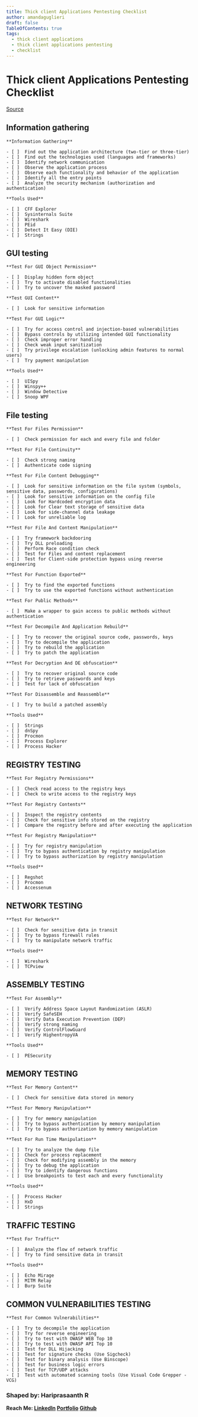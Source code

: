 ```yaml
---
title: Thick client Applications Pentesting Checklist 
author: amandaguglieri
draft: false
TableOfContents: true
tags:
  - thick client applications
  - thick client applications pentesting
  - checklist
---
```


# Thick client Applications Pentesting Checklist

[Source](https://github.com/Hari-prasaanth/Thick-Client-Pentest-Checklist)

  
## Information gathering
    
    **Information Gathering**
    
    - [ ]  Find out the application architecture (two-tier or three-tier)
    - [ ]  Find out the technologies used (languages and frameworks)
    - [ ]  Identify network communication
    - [ ]  Observe the application process
    - [ ]  Observe each functionality and behavior of the application
    - [ ]  Identify all the entry points
    - [ ]  Analyze the security mechanism (authorization and authentication)
    
    **Tools Used**
    
    - [ ]  CFF Explorer
    - [ ]  Sysinternals Suite
    - [ ]  Wireshark
    - [ ]  PEid
    - [ ]  Detect It Easy (DIE)
    - [ ]  Strings
    
## GUI testing
    
    **Test For GUI Object Permission**
    
    - [ ]  Display hidden form object
    - [ ]  Try to activate disabled functionalities
    - [ ]  Try to uncover the masked password
    
    **Test GUI Content**
    
    - [ ]  Look for sensitive information
    
    **Test For GUI Logic**
    
    - [ ]  Try for access control and injection-based vulnerabilities
    - [ ]  Bypass controls by utilizing intended GUI functionality
    - [ ]  Check improper error handling
    - [ ]  Check weak input sanitization
    - [ ]  Try privilege escalation (unlocking admin features to normal users)
    - [ ]  Try payment manipulation
    
    **Tools Used**
    
    - [ ]  UISpy
    - [ ]  Winspy++
    - [ ]  Window Detective
    - [ ]  Snoop WPF


## File testing
    
    **Test For Files Permission**
    
    - [ ]  Check permission for each and every file and folder
    
    **Test For File Continuity**
    
    - [ ]  Check strong naming
    - [ ]  Authenticate code signing
    
    **Test For File Content Debugging**
    
    - [ ]  Look for sensitive information on the file system (symbols, sensitive data, passwords, configurations)
    - [ ]  Look for sensitive information on the config file
    - [ ]  Look for Hardcoded encryption data
    - [ ]  Look for Clear text storage of sensitive data
    - [ ]  Look for side-channel data leakage
    - [ ]  Look for unreliable log
    
    **Test For File And Content Manipulation**
    
    - [ ]  Try framework backdooring
    - [ ]  Try DLL preloading
    - [ ]  Perform Race condition check
    - [ ]  Test for Files and content replacement
    - [ ]  Test for Client-side protection bypass using reverse engineering
    
    **Test For Function Exported**
    
    - [ ]  Try to find the exported functions
    - [ ]  Try to use the exported functions without authentication
    
    **Test For Public Methods**
    
    - [ ]  Make a wrapper to gain access to public methods without authentication
    
    **Test For Decompile And Application Rebuild**
    
    - [ ]  Try to recover the original source code, passwords, keys
    - [ ]  Try to decompile the application
    - [ ]  Try to rebuild the application
    - [ ]  Try to patch the application
    
    **Test For Decryption And DE obfuscation**
    
    - [ ]  Try to recover original source code
    - [ ]  Try to retrieve passwords and keys
    - [ ]  Test for lack of obfuscation
    
    **Test For Disassemble and Reassemble**
    
    - [ ]  Try to build a patched assembly
    
    **Tools Used**
    
    - [ ]  Strings
    - [ ]  dnSpy
    - [ ]  Procmon
    - [ ]  Process Explorer
    - [ ]  Process Hacker
    

## REGISTRY TESTING
    
    **Test For Registry Permissions**
    
    - [ ]  Check read access to the registry keys
    - [ ]  Check to write access to the registry keys
    
    **Test For Registry Contents**
    
    - [ ]  Inspect the registry contents
    - [ ]  Check for sensitive info stored on the registry
    - [ ]  Compare the registry before and after executing the application
    
    **Test For Registry Manipulation**
    
    - [ ]  Try for registry manipulation
    - [ ]  Try to bypass authentication by registry manipulation
    - [ ]  Try to bypass authorization by registry manipulation
    
    **Tools Used**
    
    - [ ]  Regshot
    - [ ]  Procmon
    - [ ]  Accessenum


## **NETWORK TESTING**
    
    **Test For Network**
    
    - [ ]  Check for sensitive data in transit
    - [ ]  Try to bypass firewall rules
    - [ ]  Try to manipulate network traffic
    
    **Tools Used**
    
    - [ ]  Wireshark
    - [ ]  TCPview
    


## ASSEMBLY TESTING
    
    **Test For Assembly**
    
    - [ ]  Verify Address Space Layout Randomization (ASLR)
    - [ ]  Verify SafeSEH
    - [ ]  Verify Data Execution Prevention (DEP)
    - [ ]  Verify strong naming
    - [ ]  Verify ControlFlowGuard
    - [ ]  Verify HighentropyVA
    
    **Tools Used**
    
    - [ ]  PESecurity

## MEMORY TESTING
    
    **Test For Memory Content**
    
    - [ ]  Check for sensitive data stored in memory
    
    **Test For Memory Manipulation**
    
    - [ ]  Try for memory manipulation
    - [ ]  Try to bypass authentication by memory manipulation
    - [ ]  Try to bypass authorization by memory manipulation
    
    **Test For Run Time Manipulation**
    
    - [ ]  Try to analyze the dump file
    - [ ]  Check for process replacement
    - [ ]  Check for modifying assembly in the memory
    - [ ]  Try to debug the application
    - [ ]  Try to identify dangerous functions
    - [ ]  Use breakpoints to test each and every functionality
    
    **Tools Used**
    
    - [ ]  Process Hacker
    - [ ]  HxD
    - [ ]  Strings

## TRAFFIC TESTING
    
    **Test For Traffic**
    
    - [ ]  Analyze the flow of network traffic
    - [ ]  Try to find sensitive data in transit
    
    **Tools Used**
    
    - [ ]  Echo Mirage
    - [ ]  MITM Relay
    - [ ]  Burp Suite


## COMMON VULNERABILITIES TESTING
    
    **Test For Common Vulnerabilities**
    
    - [ ]  Try to decompile the application
    - [ ]  Try for reverse engineering
    - [ ]  Try to test with OWASP WEB Top 10
    - [ ]  Try to test with OWASP API Top 10
    - [ ]  Test for DLL Hijacking
    - [ ]  Test for signature checks (Use Sigcheck)
    - [ ]  Test for binary analysis (Use Binscope)
    - [ ]  Test for business logic errors
    - [ ]  Test for TCP/UDP attacks
    - [ ]  Test with automated scanning tools (Use Visual Code Grepper - VCG)

### Shaped by: Hariprasaanth R

**Reach Me: [LinkedIn](https://www.linkedin.com/in/hariprasaanth) [Portfolio](https://hariprasaanth.blogspot.com/) [Github](https://github.com/Hari-prasaanth)**
